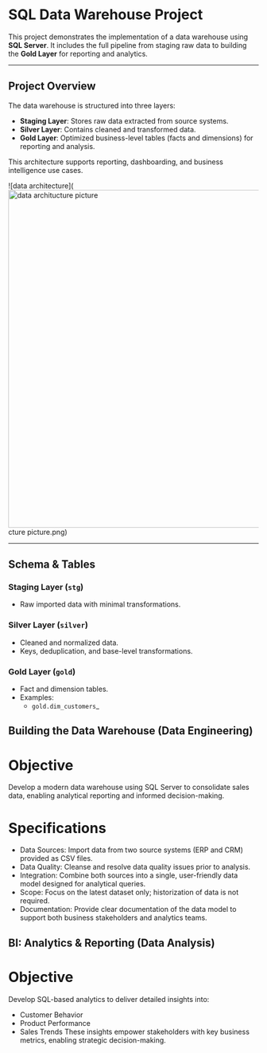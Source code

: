# SQL Data Warehouse Project

This project demonstrates the implementation of a data warehouse using **SQL Server**. It includes the full pipeline from staging raw data to building the **Gold Layer** for reporting and analytics.

---

## Project Overview

The data warehouse is structured into three layers:
- **Staging Layer**: Stores raw data extracted from source systems.
- **Silver Layer**: Contains cleaned and transformed data.
- **Gold Layer**: Optimized business-level tables (facts and dimensions) for reporting and analysis.

This architecture supports reporting, dashboarding, and business intelligence use cases.

![data architecture](<img width="1342" height="678" alt="data architucture picture" src="https://github.com/user-attachments/assets/28f42d5a-ae4f-4fed-9e0a-0284827e7841" />
cture picture.png)

---

## Schema & Tables

### Staging Layer (`stg`)
- Raw imported data with minimal transformations.

### Silver Layer (`silver`)
- Cleaned and normalized data.
- Keys, deduplication, and base-level transformations.

### Gold Layer (`gold`)
- Fact and dimension tables.
- Examples:
  - `gold.dim_customers`_
 
## Building the Data Warehouse (Data Engineering)
# Objective
  Develop a modern data warehouse using SQL Server to consolidate sales data, enabling analytical reporting and informed decision-making.

# Specifications
- Data Sources: Import data from two source systems (ERP and CRM) provided as CSV files.
- Data Quality: Cleanse and resolve data quality issues prior to analysis.
- Integration: Combine both sources into a single, user-friendly data model designed for analytical queries.
- Scope: Focus on the latest dataset only; historization of data is not required.
- Documentation: Provide clear documentation of the data model to support both business stakeholders and analytics teams.

## BI: Analytics & Reporting (Data Analysis)
# Objective
Develop SQL-based analytics to deliver detailed insights into:

- Customer Behavior
- Product Performance
- Sales Trends
These insights empower stakeholders with key business metrics, enabling strategic decision-making.
